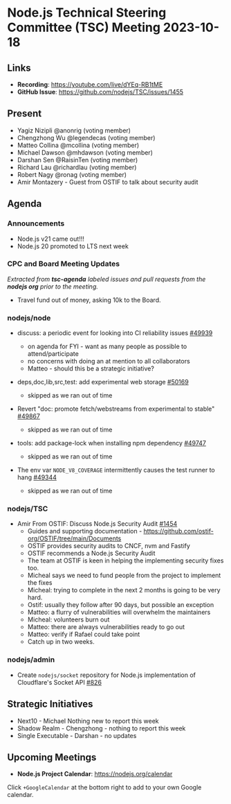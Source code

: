 # Node.js Technical Steering Committee (TSC) Meeting 2023-10-18

## Links

* **Recording**: https://youtube.com/live/dYEq-RB1tME
* **GitHub Issue**: <https://github.com/nodejs/TSC/issues/1455>

## Present

* Yagiz Nizipli @anonrig (voting member)
* Chengzhong Wu @legendecas (voting member)
* Matteo Collina @mcollina (voting member)
* Michael Dawson @mhdawson (voting member)
* Darshan Sen @RaisinTen (voting member)
* Richard Lau @richardlau (voting member)
* Robert Nagy @ronag (voting member)
* Amir Montazery - Guest from OSTIF to talk about security audit

## Agenda

### Announcements

* Node.js v21 came out!!!
* Node.js 20 promoted to LTS next week

### CPC and Board Meeting Updates

*Extracted from **tsc-agenda** labeled issues and pull requests from the **nodejs org** prior to the meeting.*

* Travel fund out of money, asking 10k to the Board.

### nodejs/node

* discuss: a periodic event for looking into CI reliability issues [#49939](https://github.com/nodejs/node/issues/49939)
  * on agenda for FYI - want as many people as possible to attend/participate
  * no concerns with doing an at mention to all collaborators
  * Matteo - should this be a strategic initiative?

* deps,doc,lib,src,test: add experimental web storage [#50169](https://github.com/nodejs/node/pull/50169)
  * skipped as we ran out of time

* Revert "doc: promote fetch/webstreams from experimental to stable" [#49867](https://github.com/nodejs/node/pull/49867)
  * skipped as we ran out of time

* tools: add package-lock when installing npm dependency [#49747](https://github.com/nodejs/node/pull/49747)
  * skipped as we ran out of time

* The env var `NODE_V8_COVERAGE` intermittently causes the test runner to hang [#49344](https://github.com/nodejs/node/issues/49344)
  * skipped as we ran out of time

### nodejs/TSC

* Amir From OSTIF: Discuss Node.js Security Audit [#1454](https://github.com/nodejs/TSC/issues/1454)
  * Guides and supporting documentation - <https://github.com/ostif-org/OSTIF/tree/main/Documents>
  * OSTIF provides security audits to CNCF, nvm and Fastify
  * OSTIF recommends a Node.js Security Audit
  * The team at OSTIF is keen in helping the implementing security fixes too.
  * Micheal says we need to fund people from the project to implement the fixes
  * Micheal: trying to complete in the next 2 months is going to be very hard.
  * Ostif: usually they follow after 90 days, but possible an exception
  * Matteo: a flurry of vulnerabilities will overwhelm the maintainers
  * Micheal: volunteers burn out
  * Matteo: there are always vulnerabilities ready to go out
  * Matteo: verify if Rafael could take point
  * Catch up in two weeks.

### nodejs/admin

* Create `nodejs/socket` repository for Node.js implementation of Cloudflare's Socket API [#826](https://github.com/nodejs/admin/issues/826)

## Strategic Initiatives

* Next10 - Michael Nothing new to report this week
* Shadow Realm - Chengzhong - nothing to report this week
* Single Executable - Darshan - no updates

## Upcoming Meetings

* **Node.js Project Calendar**: <https://nodejs.org/calendar>

Click `+GoogleCalendar` at the bottom right to add to your own Google calendar.
